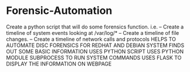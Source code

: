 # Forensic-Automation
Create a python script that will do
some forensics function. i.e.
– Create a timeline of system events looking at /var/log/*
– Create a timeline of file changes.
– Create a timeline of network calls and protocols
HELPS TO AUTOMATE DISC FORENSICS FOR REDHAT AND DEBIAN SYSTEM
FINDS OUT SOME BASIC INFORMATION 
USES PYTHON SCRIPT 
USES PYTHON MODULE SUBPROCESS TO RUN SYSTEM COMMANDS
USES FLASK TO DISPLAY THE INFORMATION ON WEBPAGE


